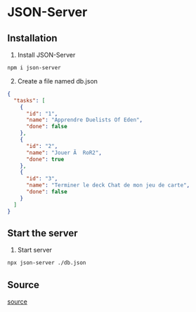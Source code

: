 # JSON-Server

## Installation

1. Install JSON-Server

```bash
npm i json-server
```

2. Create a file named db.json

```json
{
  "tasks": [
    {
      "id": "1",
      "name": "Apprendre Duelists Of Eden",
      "done": false
    },
    {
      "id": "2",
      "name": "Jouer Ã  RoR2",
      "done": true
    },
    {
      "id": "3",
      "name": "Terminer le deck Chat de mon jeu de carte",
      "done": false
    }
  ]
}
```

## Start the server

1. Start server

```bash
npx json-server ./db.json
```

## Source

[source](https://www.npmjs.com/package/json-server)